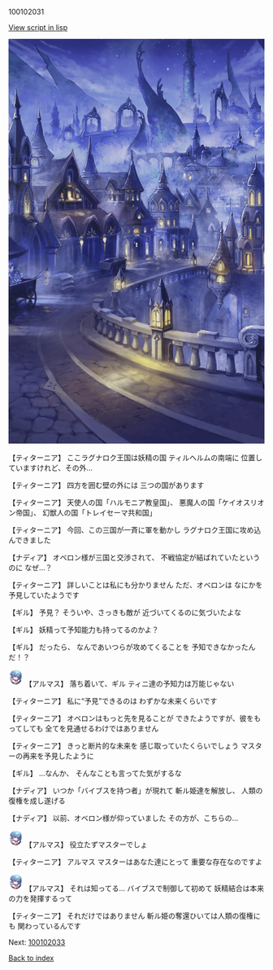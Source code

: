 100102031

[View script in lisp](../scripts/100102031.txt)

![101_city_night3.png](../images/backgrounds/101_city_night3.png)

【ティターニア】
ここラグナロク王国は妖精の国
ティルヘルムの南端に
位置していますけれど、その外…

【ティターニア】
四方を囲む壁の外には
三つの国があります

【ティターニア】
天使人の国「ハルモニア教皇国」、
悪魔人の国「ケイオスリオン帝国」、
幻獣人の国「トレイセーマ共和国」

【ティターニア】
今回、この三国が一斉に軍を動かし
ラグナロク王国に攻め込んできました

【ナディア】
オベロン様が三国と交渉されて、
不戦協定が結ばれていたというのに
なぜ…？

【ティターニア】
詳しいことは私にも分かりません
ただ、オベロンは
なにかを予見していたようです

【ギル】
予見？
そういや、さっきも敵が
近づいてくるのに気づいたよな

【ギル】
妖精って予知能力も持ってるのかよ？

【ギル】
だったら、
なんであいつらが攻めてくることを
予知できなかったんだ！？

<img src="../images/units/3103811.png" alt="3103811.png" height="34"/>
【アルマス】
落ち着いて、ギル
ティニ達の予知力は万能じゃない

【ティターニア】
私に“予見”できるのは
わずかな未来くらいです

【ティターニア】
オベロンはもっと先を見ることが
できたようですが、彼をもってしても
全てを見通せるわけではありません

【ティターニア】
きっと断片的な未来を
感じ取っていたくらいでしょう
マスターの再来を予見したように

【ギル】
…なんか、
そんなことも言ってた気がするな

【ナディア】
いつか「バイブスを持つ者」が現れて
斬ル姫達を解放し、
人類の復権を成し遂げる

【ナディア】
以前、オベロン様が仰っていました
その方が、こちらの…

<img src="../images/units/3103811.png" alt="3103811.png" height="34"/>
【アルマス】
役立たずマスターでしょ

【ティターニア】
アルマス
マスターはあなた達にとって
重要な存在なのですよ

<img src="../images/units/3103811.png" alt="3103811.png" height="34"/>
【アルマス】
それは知ってる…
バイブスで制御して初めて
妖精結合は本来の力を発揮するって

【ティターニア】
それだけではありません
斬ル姫の奪還ひいては人類の復権にも
関わっているんです


Next: [100102033](100102033.md)

[Back to index](index.md)
